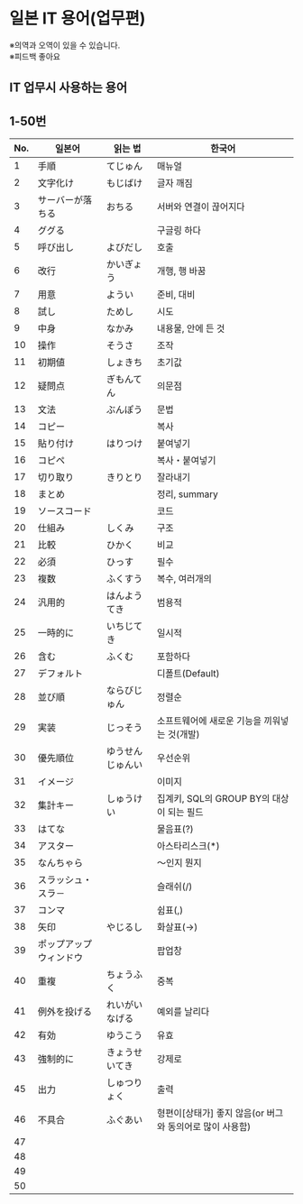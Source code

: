 # 일본 IT 용어(업무편)

※의역과 오역이 있을 수 있습니다.  
※피드백 좋아요

## IT 업무시 사용하는 용어
## 1-50번

No. |일본어             |읽는 법          |한국어
----|-------------------|-----------------|----------------------
1   |手順               |てじゅん         |매뉴얼
2   |文字化け           |もじばけ         |글자 깨짐
3   |サーバーが落ちる   |おちる           |서버와 연결이 끊어지다
4   |ググる             |                 |구글링 하다
5   |呼び出し           |よびだし         |호출
6   |改行               |かいぎょう       |개행, 행 바꿈
7   |用意               |ようい           |준비, 대비
8   |試し               |ためし           |시도
9   |中身               |なかみ           |내용물, 안에 든 것
10  |操作               |そうさ           |조작
11  |初期値             |しょきち         |초기값
12  |疑問点             |ぎもんてん       |의문점
13  |文法               |ぶんぽう         |문법
14  |コピー             |                 |복사
15  |貼り付け           |はりつけ         |붙여넣기
16  |コピペ             |                 |복사・붙여넣기
17  |切り取り           |きりとり         |잘라내기
18  |まとめ             |                 |정리, summary
19  |ソースコード       |                 |코드
20  |仕組み             |しくみ           |구조
21  |比較               |ひかく           |비교
22  |必須               |ひっす           |필수
23  |複数               |ふくすう         |복수, 여러개의
24  |汎用的             |はんようてき     |범용적
25  |一時的に           |いちじてき       |일시적
26  |含む               |ふくむ           |포함하다
27  |デフォルト         |                 |디폴트(Default)
28  |並び順             |ならびじゅん     |정렬순
29  |実装               |じっそう         |소프트웨어에 새로운 기능을 끼워넣는 것(개발)
30  |優先順位           |ゆうせんじゅんい |우선순위
31  |イメージ           |                 |이미지
32  |集計キー           |しゅうけい       |집계키, SQL의 GROUP BY의 대상이 되는 필드
33  |はてな             |                 |물음표(?)
34  |アスター           |                 |아스타리스크(*)
35  |なんちゃら         |                 |～인지 뭔지
36  |スラッシュ・スラ－ |                 |슬래쉬(/)
37  |コンマ             |                 |쉼표(,)
38  |矢印               |やじるし         |화살표(→)
39  |ポップアップウィンドウ|              |팝업창
40  |重複               |ちょうふく       |중복
41  |例外を投げる       |れいがい なげる  |예외를 날리다
42  |有効               |ゆうこう         |유효
43  |強制的に           |きょうせいてき   |강제로
45  |出力               |しゅつりょく     |출력
46  |不具合             |ふぐあい         |형편이[상태가] 좋지 않음(or 버그와 동의어로 많이 사용함)
47  |
48  |
49  |
50  |
